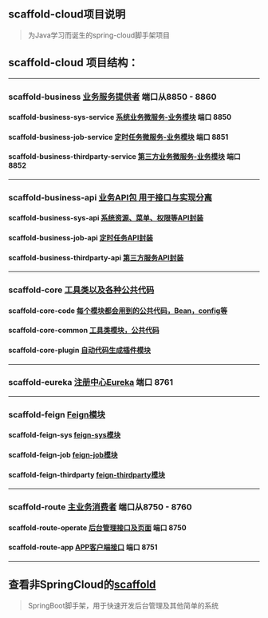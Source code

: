 ## scaffold-cloud项目说明
> 为Java学习而诞生的spring-cloud脚手架项目

## scaffold-cloud 项目结构：
---
### scaffold-business [业务服务提供者](#) 端口从8850 - 8860
#### scaffold-business-sys-service [系统业务微服务-业务模块](#) 端口 8850
#### scaffold-business-job-service [定时任务微服务-业务模块](#) 端口 8851
#### scaffold-business-thirdparty-service [第三方业务微服务-业务模块](#) 端口 8852
---
### scaffold-business-api [业务API包 用于接口与实现分离](#)
#### scaffold-business-sys-api [系统资源、菜单、权限等API封装](#)
#### scaffold-business-job-api [定时任务API封装](#)
#### scaffold-business-thirdparty-api [第三方服务API封装](#)
---
### scaffold-core [工具类以及各种公共代码](#)
#### scaffold-core-code [每个模块都会用到的公共代码，Bean，config等](#)
#### scaffold-core-common [工具类模块，公共代码](#)
#### scaffold-core-plugin [自动代码生成插件模块](#)
---
### scaffold-eureka [注册中心Eureka](#) 端口 8761
---
### scaffold-feign [Feign模块](#)
#### scaffold-feign-sys [feign-sys模块](#)
#### scaffold-feign-job [feign-job模块](#)
#### scaffold-feign-thirdparty [feign-thirdparty模块](#)
---
### scaffold-route [主业务消费者](#) 端口从8750 - 8760
#### scaffold-route-operate [后台管理接口及页面](#) 端口 8750
#### scaffold-route-app [APP客户端接口](#) 端口 8751
---
## 查看非SpringCloud的[scaffold](https://github.com/Fatezhang/scaffold) 
> SpringBoot脚手架，用于快速开发后台管理及其他简单的系统
